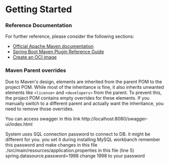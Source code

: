 # Getting Started

### Reference Documentation

For further reference, please consider the following sections:

- [Official Apache Maven documentation](https://maven.apache.org/guides/index.html)
- [Spring Boot Maven Plugin Reference Guide](https://docs.spring.io/spring-boot/3.5.4/maven-plugin)
- [Create an OCI image](https://docs.spring.io/spring-boot/3.5.4/maven-plugin/build-image.html)

### Maven Parent overrides

Due to Maven's design, elements are inherited from the parent POM to the project POM.
While most of the inheritance is fine, it also inherits unwanted elements like `<license>` and `<developers>` from the parent.
To prevent this, the project POM contains empty overrides for these elements.
If you manually switch to a different parent and actually want the inheritance, you need to remove those overrides.

You can access swagger in this link
http://localhost:8080/swagger-ui/index.html

System uses SQL connection password to connect to DB. it might be different for you. you set it during installing MySQL workbanch
remember this password and make changes in this file ./src/main/resources/application.properties
in this file (line 5) spring.datasource.password=1998 change 1998 to your password
